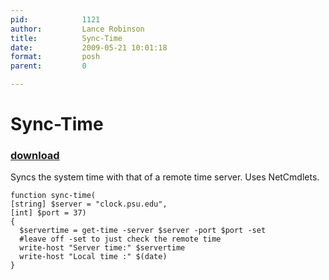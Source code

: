 ```yaml
---
pid:            1121
author:         Lance Robinson
title:          Sync-Time
date:           2009-05-21 10:01:18
format:         posh
parent:         0

---
```


# Sync-Time

### [download](//scripts/1121.ps1)

Syncs the system time with that of a remote time server.  Uses NetCmdlets.

```posh
function sync-time(
[string] $server = "clock.psu.edu",
[int] $port = 37)
{
  $servertime = get-time -server $server -port $port -set
  #leave off -set to just check the remote time
  write-host "Server time:" $servertime 
  write-host "Local time :" $(date)
}


```
